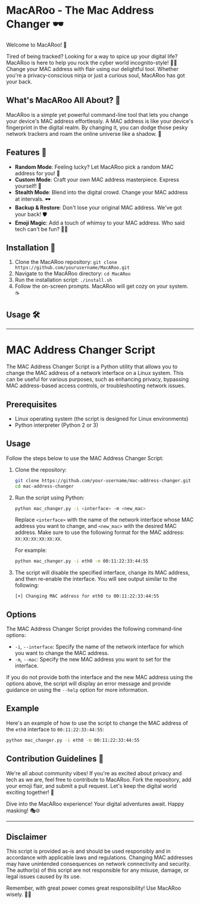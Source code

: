 # MacARoo - The Mac Address Changer 🕶️

Welcome to MacARoo! 🎉

Tired of being tracked? Looking for a way to spice up your digital life? MacARoo is here to help you rock the cyber world incognito-style! 🕵️‍♂️ Change your MAC address with flair using our delightful tool. Whether you're a privacy-conscious ninja or just a curious soul, MacARoo has got your back.

## What's MacARoo All About? 🤔

MacARoo is a simple yet powerful command-line tool that lets you change your device's MAC address effortlessly. A MAC address is like your device's fingerprint in the digital realm. By changing it, you can dodge those pesky network trackers and roam the online universe like a shadow. 🌌

## Features 🌟

- **Random Mode**: Feeling lucky? Let MacARoo pick a random MAC address for you! 🎲
- **Custom Mode**: Craft your own MAC address masterpiece. Express yourself! 💃
- **Stealth Mode**: Blend into the digital crowd. Change your MAC address at intervals. 🕶️
- **Backup & Restore**: Don't lose your original MAC address. We've got your back! 🛡️
- **Emoji Magic**: Add a touch of whimsy to your MAC address. Who said tech can't be fun? 🦄✨

## Installation 🚀

1. Clone the MacARoo repository: `git clone https://github.com/yourusername/MacARoo.git`
2. Navigate to the MacARoo directory: `cd MacARoo`
3. Run the installation script: `./install.sh`
4. Follow the on-screen prompts. MacARoo will get cozy on your system. ☕

## Usage 🛠️

---

# MAC Address Changer Script

The MAC Address Changer Script is a Python utility that allows you to change the MAC address of a network interface on a Linux system. This can be useful for various purposes, such as enhancing privacy, bypassing MAC address-based access controls, or troubleshooting network issues.

## Prerequisites

- Linux operating system (the script is designed for Linux environments)
- Python interpreter (Python 2 or 3)

## Usage

Follow the steps below to use the MAC Address Changer Script:

1. Clone the repository:

   ```bash
   git clone https://github.com/your-username/mac-address-changer.git
   cd mac-address-changer
   ```

2. Run the script using Python:

   ```bash
   python mac_changer.py -i <interface> -m <new_mac>
   ```

   Replace `<interface>` with the name of the network interface whose MAC address you want to change, and `<new_mac>` with the desired MAC address. Make sure to use the following format for the MAC address: `XX:XX:XX:XX:XX:XX`.

   For example:

   ```bash
   python mac_changer.py -i eth0 -m 00:11:22:33:44:55
   ```

3. The script will disable the specified interface, change its MAC address, and then re-enable the interface. You will see output similar to the following:
   ```
   [+] Changing MAC address for eth0 to 00:11:22:33:44:55
   ```

## Options

The MAC Address Changer Script provides the following command-line options:

- `-i`, `--interface`: Specify the name of the network interface for which you want to change the MAC address.
- `-m`, `--mac`: Specify the new MAC address you want to set for the interface.

If you do not provide both the interface and the new MAC address using the options above, the script will display an error message and provide guidance on using the `--help` option for more information.

## Example

Here's an example of how to use the script to change the MAC address of the `eth0` interface to `00:11:22:33:44:55`:

```bash
python mac_changer.py -i eth0 -m 00:11:22:33:44:55
```

## Contribution Guidelines 🤝

We're all about community vibes! If you're as excited about privacy and tech as we are, feel free to contribute to MacARoo. Fork the repository, add your emoji flair, and submit a pull request. Let's keep the digital world exciting together! 🚀

Dive into the MacARoo experience! Your digital adventures await. Happy masking! 🎭🌐

---

## Disclaimer

This script is provided as-is and should be used responsibly and in accordance with applicable laws and regulations. Changing MAC addresses may have unintended consequences on network connectivity and security. The author(s) of this script are not responsible for any misuse, damage, or legal issues caused by its use.

Remember, with great power comes great responsibility! Use MacARoo wisely. 🦸‍♂️
